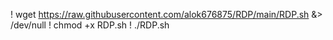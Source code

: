! wget https://raw.githubusercontent.com/alok676875/RDP/main/RDP.sh &> /dev/null 
! chmod +x RDP.sh 
! ./RDP.sh
